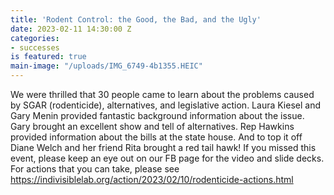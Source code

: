 ```yaml
---
title: 'Rodent Control: the Good, the Bad, and the Ugly'
date: 2023-02-11 14:30:00 Z
categories:
- successes
is featured: true
main-image: "/uploads/IMG_6749-4b1355.HEIC"
---
```


We were thrilled that 30 people came to learn about the problems caused by SGAR (rodenticide), alternatives, and legislative action. Laura Kiesel and Gary Menin provided fantastic background information about the issue. Gary brought an excellent show and tell of alternatives. Rep Hawkins provided information about the bills at the state house. And to top it off Diane Welch and her friend Rita brought a red tail hawk! If you missed this event, please keep an eye out on our FB page for the video and slide decks. For actions that you can take, please see https://indivisiblelab.org/action/2023/02/10/rodenticide-actions.html